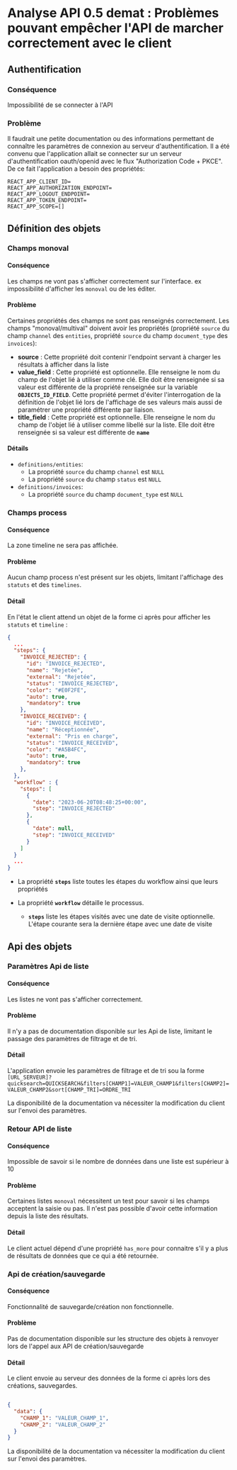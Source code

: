 # Analyse API 0.5 demat : Problèmes pouvant empêcher l'API de marcher correctement avec le client

## Authentification

### Conséquence

Impossibilité de se connecter à l'API

### Problème

Il faudrait une petite documentation ou des informations permettant de connaître les paramètres de connexion au serveur d'authentification. Il a été convenu que l'application allait se connecter sur un serveur d'authentification oauth/openid avec le flux "Authorization Code + PKCE". De ce fait l'application a besoin des propriétés:

```env
REACT_APP_CLIENT_ID=
REACT_APP_AUTHORIZATION_ENDPOINT=
REACT_APP_LOGOUT_ENDPOINT=
REACT_APP_TOKEN_ENDPOINT=
REACT_APP_SCOPE=[]
```

## Définition des objets

### Champs monoval

#### Conséquence

Les champs ne vont pas s'afficher correctement sur l'interface. ex impossibilité d'afficher les `monoval` ou de les éditer.

#### Problème

Certaines propriétés des champs ne sont pas renseignés correctement. Les champs "monoval/multival" doivent avoir les propriétés (propriété `source` du champ `channel` des `entities`, propriété `source` du champ `document_type` des `invoices`):

- **source** : Cette propriété doit contenir l'endpoint servant à charger les résultats à afficher dans la liste
- **value_field** : Cette propriété est optionnelle. Elle renseigne le nom du champ de l'objet lié à utiliser comme clé. Elle doit être renseignée si sa valeur est différente de la propriété renseignée sur la variable **`OBJECTS_ID_FIELD`**. Cette propriété permet d'éviter l'interrogation de la définition de l'objet lié lors de l'affichage de ses valeurs mais aussi de paramétrer une propriété différente par liaison.
- **title_field** : Cette propriété est optionnelle. Elle renseigne le nom du champ de l'objet lié à utiliser comme libellé sur la liste. Elle doit être renseignée si sa valeur est différente de **`name`**

#### Détails

- `definitions/entities`:
  - La propriété `source` du champ `channel` est `NULL`
  - La propriété `source` du champ `status` est `NULL`
- `definitions/invoices`:
  - La propriété `source` du champ `document_type` est `NULL`

### Champs process

#### Conséquence

La zone timeline ne sera pas affichée.

#### Problème

Aucun champ process n'est présent sur les objets, limitant l'affichage des `statuts` et des `timelines`.


#### Détail

En l'état le client attend un objet de la forme ci après pour afficher les `statuts` et `timeline` :

```json
{
  ...
  "steps": {
    "INVOICE_REJECTED": {
      "id": "INVOICE_REJECTED",
      "name": "Rejetée",
      "external": "Rejetée",
      "status": "INVOICE_REJECTED",
      "color": "#E0F2FE",
      "auto": true,
      "mandatory": true
    },
    "INVOICE_RECEIVED": {
      "id": "INVOICE_RECEIVED",
      "name": "Réceptionnée",
      "external": "Pris en charge",
      "status": "INVOICE_RECEIVED",
      "color": "#A5B4FC",
      "auto": true,
      "mandatory": true
    },
  },
  "workflow" : {
    "steps": [
      {
        "date": "2023-06-20T08:48:25+00:00",
        "step": "INVOICE_REJECTED"
      },
      {
        "date": null,
        "step": "INVOICE_RECEIVED"
      }
    ]
  }
  ...
}
```

- La propriété **`steps`** liste toutes les étapes du workflow ainsi que leurs propriétés

- La propriété **`workflow`** détaille le processus.
  - **`steps`** liste les étapes visités avec une date de visite optionnelle. L'étape courante sera la dernière étape avec une date de visite

## Api des objets

### Paramètres Api de liste

#### Conséquence

Les listes ne vont pas s'afficher correctement.

#### Problème

Il n'y a pas de documentation disponible sur les Api de liste, limitant le passage des paramètres de filtrage et de tri.

#### Détail

L'application envoie les paramètres de filtrage et de tri sou la forme `[URL_SERVEUR]?quicksearch=QUICKSEARCH&filters[CHAMP1]=VALEUR_CHAMP1&filters[CHAMP2]=VALEUR_CHAMP2&sort[CHAMP_TRI]=ORDRE_TRI`

La disponibilité de la documentation va nécessiter la modification du client sur l'envoi des paramètres.

### Retour API de liste

#### Conséquence

Impossible de savoir si le nombre de données dans une liste est supérieur à 10

#### Problème

Certaines listes `monoval` nécessitent un test pour savoir si les champs acceptent la saisie ou pas. Il n'est pas possible d'avoir cette information depuis la liste des résultats.

#### Détail

Le client actuel dépend d'une propriété `has_more` pour connaitre s'il y a plus de résultats de données que ce qui a été retournée.

### Api de création/sauvegarde

#### Conséquence

Fonctionnalité de sauvegarde/création non fonctionnelle.

#### Problème

Pas de documentation disponible sur les structure des objets à renvoyer lors de l'appel aux API de création/sauvegarde

#### Détail

Le client envoie au serveur des données de la forme ci après lors des créations, sauvegardes.

```json

{
  "data": {
    "CHAMP_1": "VALEUR_CHAMP_1",
    "CHAMP_2": "VALEUR_CHAMP_2"
  }
}

```

La disponibilité de la documentation va nécessiter la modification du client sur l'envoi des paramètres.

